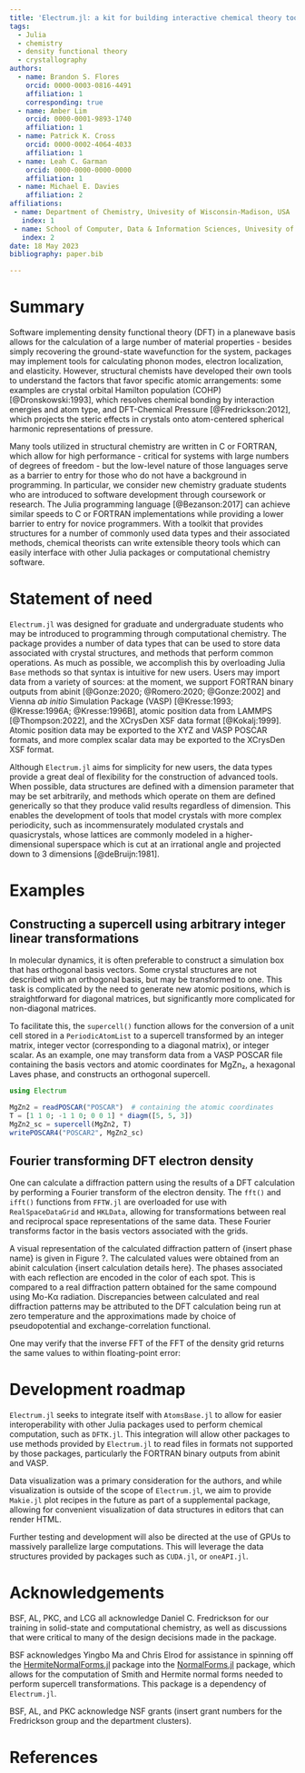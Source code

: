 ```yaml
---
title: 'Electrum.jl: a kit for building interactive chemical theory tools'
tags:
  - Julia
  - chemistry
  - density functional theory
  - crystallography
authors:
  - name: Brandon S. Flores
    orcid: 0000-0003-0816-4491
    affiliation: 1
    corresponding: true
  - name: Amber Lim
    orcid: 0000-0001-9893-1740
    affiliation: 1
  - name: Patrick K. Cross
    orcid: 0000-0002-4064-4033
    affiliation: 1
  - name: Leah C. Garman
    orcid: 0000-0000-0000-0000
    affiliation: 1
  - name: Michael E. Davies
    affiliation: 2
affiliations:
 - name: Department of Chemistry, Univesity of Wisconsin-Madison, USA
   index: 1
 - name: School of Computer, Data & Information Sciences, Univesity of Wisconsin-Madison, USA
   index: 2
date: 18 May 2023
bibliography: paper.bib

---
```


# Summary

Software implementing density functional theory (DFT) in a planewave basis allows for the
calculation of a large number of material properties - besides simply recovering the ground-state
wavefunction for the system, packages may implement tools for calculating phonon modes, electron
localization, and elasticity. However, structural chemists have developed their own tools to
understand the factors that favor specific atomic arrangements: some examples are crystal orbital
Hamilton population (COHP) [@Dronskowski:1993], which resolves chemical bonding by interaction
energies and atom type, and DFT-Chemical Pressure [@Fredrickson:2012], which projects the steric
effects in crystals onto atom-centered spherical harmonic representations of pressure.

Many tools utilized in structural chemistry are written in C or FORTRAN, which allow for high
performance - critical for systems with large numbers of degrees of freedom - but the low-level
nature of those languages serve as a barrier to entry for those who do not have a background in 
programming. In particular, we consider new chemistry graduate students who are introduced to
software development through coursework or research. The Julia programming language [@Bezanson:2017] 
can achieve similar speeds to C or FORTRAN implementations while providing a lower barrier to entry
for novice programmers. With a toolkit that provides structures for a number of commonly used data
types and their associated methods, chemical theorists can write extensible theory tools which can
easily interface with other Julia packages or computational chemistry software.

# Statement of need

`Electrum.jl` was designed for graduate and undergraduate students who may be introduced to
programming through computational chemistry. The package provides a number of data types that can be
used to store data associated with crystal structures, and methods that perform common operations.
As much as possible, we accomplish this by overloading Julia `Base` methods so that syntax is
intuitive for new users. Users may import data from a variety of sources: at the moment, we support
FORTRAN binary outputs from abinit [@Gonze:2020; @Romero:2020; @Gonze:2002] and Vienna *ab initio*
Simulation Package (VASP) [@Kresse:1993; @Kresse:1996A; @Kresse:1996B], atomic position data from
LAMMPS [@Thompson:2022], and the XCrysDen XSF data format [@Kokalj:1999]. Atomic position data may
be exported to the XYZ and VASP POSCAR formats, and more complex scalar data may be exported to the
XCrysDen XSF format.

Although `Electrum.jl` aims for simplicity for new users, the data types provide a great deal of 
flexibility for the construction of advanced tools. When possible, data structures are defined with
a dimension parameter that may be set arbitrarily, and methods which operate on them are defined
generically so that they produce valid results regardless of dimension. This enables the development
of tools that model crystals with more complex periodicity, such as incommensurately modulated
crystals and quasicrystals, whose lattices are commonly modeled in a higher-dimensional superspace 
which is cut at an irrational angle and projected down to 3 dimensions [@deBruijn:1981].

# Examples

## Constructing a supercell using arbitrary integer linear transformations

In molecular dynamics, it is often preferable to construct a simulation box that has orthogonal
basis vectors. Some crystal structures are not described with an orthogonal basis, but may be
transformed to one. This task is complicated by the need to generate new atomic positions, which is
straightforward for diagonal matrices, but significantly more complicated for non-diagonal matrices.

To facilitate this, the `supercell()` function allows for the conversion of a unit cell stored in a
`PeriodicAtomList` to a supercell transformed by an integer matrix, integer vector (corresponding to
a diagonal matrix), or integer scalar. As an example, one may transform data from a VASP POSCAR file
containing the basis vectors and atomic coordinates for MgZn₂, a hexagonal Laves phase, and
constructs an orthogonal supercell.

```julia
using Electrum

MgZn2 = readPOSCAR("POSCAR")  # containing the atomic coordinates
T = [1 1 0; -1 1 0; 0 0 1] * diagm([5, 5, 3])
MgZn2_sc = supercell(MgZn2, T)
writePOSCAR4("POSCAR2", MgZn2_sc)
```

## Fourier transforming DFT electron density

One can calculate a diffraction pattern using the results of a DFT calculation by performing a
Fourier transform of the electron density. The `fft()` and `ifft()` functions from `FFTW.jl` are
overloaded for use with `RealSpaceDataGrid` and `HKLData`, allowing for transformations between real
and reciprocal space representations of the same data. These Fourier transforms factor in the basis
vectors associated with the grids. 

A visual representation of the calculated diffraction pattern of {insert phase name} is given in
Figure ?. The calculated values were obtained from an abinit calculation {insert calculation details
here}. The phases associated with each reflection are encoded in the color of each spot. This is
compared to a real diffraction pattern obtained for the same compound using Mo-Kα radiation.
Discrepancies between calculated and real diffraction patterns may be attributed to the DFT
calculation being run at zero temperature and the approximations made by choice of pseudopotential
and exchange-correlation functional.

One may verify that the inverse FFT of the FFT of the density grid returns the same values to within
floating-point error:

# Development roadmap

`Electrum.jl` seeks to integrate itself with `AtomsBase.jl` to allow for easier interoperability
with other Julia packages used to perform chemical computation, such as `DFTK.jl`. This integration
will allow other packages to use methods provided by `Electrum.jl` to read files in formats not 
supported by those packages, particularly the FORTRAN binary outputs from abinit and VASP.

Data visualization was a primary consideration for the authors, and while visualization is outside
of the scope of `Electrum.jl`, we aim to provide `Makie.jl` plot recipes in the future as part of a
supplemental package, allowing for convenient visualization of data structures in editors that can
render HTML.

Further testing and development will also be directed at the use of GPUs to massively parallelize
large computations. This will leverage the data structures provided by packages such as `CUDA.jl`,
or `oneAPI.jl`.

# Acknowledgements

BSF, AL, PKC, and LCG all acknowledge Daniel C. Fredrickson for our training in solid-state and
computational chemistry, as well as discussions that were critical to many of the design decisions
made in the package.

BSF acknowledges Yingbo Ma and Chris Elrod for assistance in spinning off the
[HermiteNormalForms.jl](https://github.com/YingboMa/HermiteNormalForms.jl) package into the 
[NormalForms.jl](https://github.com/brainandforce/NormalForms.jl) package, which allows for the
computation of Smith and Hermite normal forms needed to perform supercell transformations. This
package is a dependency of `Electrum.jl`.

BSF, AL, and PKC acknowledge NSF grants (insert grant numbers for the Fredrickson group and the
department clusters).

# References
